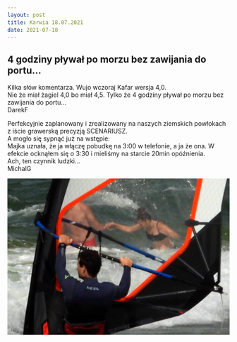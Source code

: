 ```yaml
---
layout: post
title: Karwia 18.07.2021
date: 2021-07-18
---
```


## 4 godziny pływał po morzu bez zawijania do portu...  

Kilka słów komentarza. Wujo wczoraj Kafar wersja 4,0.  
Nie że miał żagiel 4,0 bo miał 4,5. Tylko że 4 godziny pływał
po morzu bez zawijania do portu...  
DarekF  

Perfekcyjnie zaplanowany i zrealizowany na naszych ziemskich powłokach z
iście grawerską precyzją SCENARIUSZ.  
A mogło się sypnąć już na wstępie:  
Majka uznała, że ja włączę pobudkę na 3:00 w telefonie, a ja że ona. W
efekcie ocknąłem się o 3:30 i mieliśmy na starcie 20min opóźnienia.  
Ach, ten czynnik ludzki...  
MichalG  

[![Fotki:](https://raw.githubusercontent.com/naspocie/blog/master/images/2021-07-18-Karwia/sielanka_w_KB2.jpg)](https://www.facebook.com/vistulasurf/photos/pcb.2203789573094699/2203780659762257/?type=3&theater)  
